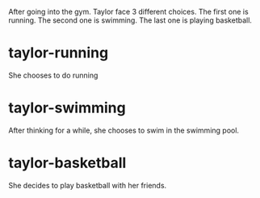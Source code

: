 After going into the gym. Taylor face 3 different choices. The first one is running. The second one is swimming. The last one is playing basketball.

# taylor-running
She chooses to do running

# taylor-swimming
After thinking for a while, she chooses to swim in the swimming pool.

# taylor-basketball
She decides to play basketball with her friends.